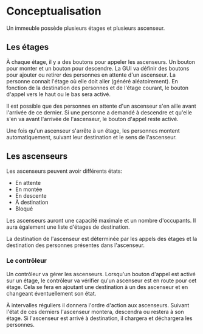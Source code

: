 # Conceptualisation

Un immeuble possède plusieurs étages et plusieurs ascenseur.

## Les étages

À chaque étage, il y a des boutons pour appeler les ascenseurs. Un bouton pour monter et un bouton pour descendre. La GUI va définir des boutons pour ajouter ou retirer des personnes en attente d'un ascenseur. La personne connait l'étage où elle doit aller (généré aléatoirement). En fonction de la destination des personnes et de l'étage courant, le bouton d'appel vers le haut ou le bas sera activé.

Il est possible que des personnes en attente d'un ascenseur s'en aille avant l'arrivée de ce dernier. Si une personne a demandé à descendre et qu'elle s'en va avant l'arrivée de l'ascenseur, le bouton d'appel reste activé.

Une fois qu'un ascenseur s'arrête à un étage, les personnes montent automatiquement, suivant leur destination et le sens de l'ascenseur.

## Les ascenseurs

Les ascenseurs peuvent avoir différents états:
* En attente
* En montée
* En descente
* À destination
* Bloqué

Les ascenseurs auront une capacité maximale et un nombre d'occupants. Il aura également une liste d'étages de destination.

La destination de l'ascenseur est déterminée par les appels des étages et la destination des personnes présentes dans l'ascenseur.

### Le contrôleur

Un contrôleur va gérer les ascenseurs. Lorsqu'un bouton d'appel est activé sur un étage, le contrôleur va vérifier qu'un ascenseur est en route pour cet étage. Cela se fera en ajoutant une destination à un des ascenseur et en changeant éventuellement son état.

À intervalles réguliers il donnera l'ordre d'action aux ascenseurs. Suivant l'état de ces derniers l'ascenseur montera, descendra ou restera à son étage. Si l'ascenseur est arrivé à destination, il chargera et déchargera les personnes.